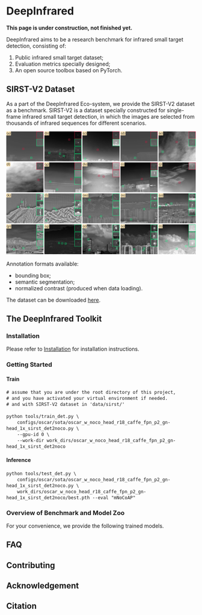 # DeepInfrared

**This page is under construction, not finished yet.**

DeepInfrared aims to be a research benchmark for infrared small target detection, consisting of:

1. Public infrared small target dataset;
2. Evaluation metrics specially designed;
3. An open source toolbox based on PyTorch.

## SIRST-V2 Dataset

As a part of the DeepInfrared Eco-system, we provide the SIRST-V2 dataset as a benchmark.
SIRST-V2 is a dataset specially constructed for single-frame infrared small target detection, in which the images are selected from thousands of infrared sequences for different scenarios.

![](https://github.com/YimianDai/open-sirst-v2/blob/master/gallery.jpg)

Annotation formats available:

- bounding box;
- semantic segmentation;
- normalized contrast (produced when data loading).

The dataset can be downloaded [here](https://github.com/YimianDai/open-sirst-v2).

## The DeepInfrared Toolkit

### Installation

Please refer to [Installation]() for installation instructions.

### Getting Started

#### Train

```shell
# assume that you are under the root directory of this project,
# and you have activated your virtual environment if needed.
# and with SIRST-V2 dataset in 'data/sirst/'

python tools/train_det.py \
    configs/oscar/sota/oscar_w_noco_head_r18_caffe_fpn_p2_gn-head_1x_sirst_det2noco.py \
    --gpu-id 0 \
    --work-dir work_dirs/oscar_w_noco_head_r18_caffe_fpn_p2_gn-head_1x_sirst_det2noco

```

#### Inference

```shell
python tools/test_det.py \
    configs/oscar/sota/oscar_w_noco_head_r18_caffe_fpn_p2_gn-head_1x_sirst_det2noco.py \
    work_dirs/oscar_w_noco_head_r18_caffe_fpn_p2_gn-head_1x_sirst_det2noco/best.pth --eval "mNoCoAP"
```

### Overview of Benchmark and Model Zoo

For your convenience, we provide the following trained models.


## FAQ

## Contributing

## Acknowledgement

## Citation

